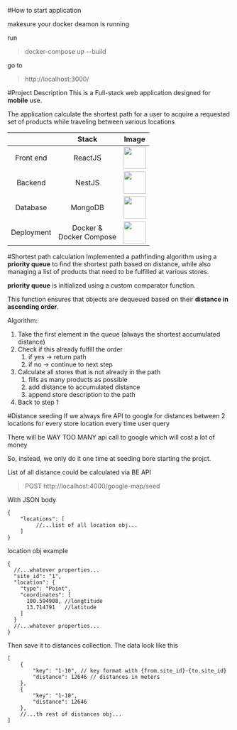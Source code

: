 #How to start application

makesure your docker deamon is running


run
>docker-compose up --build

go to 
>http://localhost:3000/

#Project Description
This is a Full-stack web application designed for **mobile** use.

The application calculate the shortest path for a user to acquire a requested set of products while traveling between various locations

|              | Stack                         | Image      |
| :----------: | :---------------------------: | :--------: |
|Front end     | ReactJS                       |<img height="50" src="https://user-images.githubusercontent.com/25181517/183897015-94a058a6-b86e-4e42-a37f-bf92061753e5.png">|
|Backend       | NestJS                        |<img height="50" src="https://github.com/marwin1991/profile-technology-icons/assets/136815194/519bfaf3-c242-431e-a269-876979f05574">|
|Database      | MongoDB                       |<img height="50" src="https://user-images.githubusercontent.com/25181517/182884177-d48a8579-2cd0-447a-b9a6-ffc7cb02560e.png">|
|Deployment    | Docker & <br/> Docker Compose |<img height="50" src="https://user-images.githubusercontent.com/25181517/117207330-263ba280-adf4-11eb-9b97-0ac5b40bc3be.png">|

#Shortest path calculation
Implemented a pathfinding algorithm using a **priority queue** to find the shortest path based on distance, while also managing a list of products that need to be fulfilled at various stores.

**priority queue**  is initialized using a custom comparator function. 

This function ensures that objects are dequeued based on their **distance in ascending order**.

Algorithm:

1. Take the first element in the queue (always the shortest accumulated distance)
2. Check if this already fulfill the order
   1. if yes -> return path
   2. if no -> continue to next step
3. Calculate all stores that is not already in the path
   1. fills as many products as possible
   2. add distance to accumulated distance
   3. append store description to the path
4. Back to step 1

#Distance seeding
If we always fire API to google for distances between 2 locations for every store location every time user query

There will be WAY TOO MANY api call to google which will cost a lot of money

So, instead, we only do it one time at seeding bore starting the projct.

List of all distance could be calculated via BE API
>POST http://localhost:4000/google-map/seed

With JSON body
```jsonc
{
    "locations": [
         //...list of all location obj...
    ]
}
```
location obj example
```jsonc
{
  //...whatever properties...
  "site_id": "1",
  "location": {
    "type": "Point",
    "coordinates": [
      100.594908, //longtitude
      13.714791   //latitude
    ]
  }
  //...whatever properties...
}
```
Then save it to distances collection. The data look like this
```jsonc
[
    {
        "key": "1-10", // key format with {from.site_id}-{to.site_id}
        "distance": 12646 // distances in meters
    },
    {
        "key": "1-10",
        "distance": 12646
    },
    //...th rest of distances obj...
]
```
